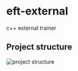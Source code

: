 # eft-external

c++ external trainer

## Project structure
![project structure](https://i.imgur.com/xlGVS7w.png)
